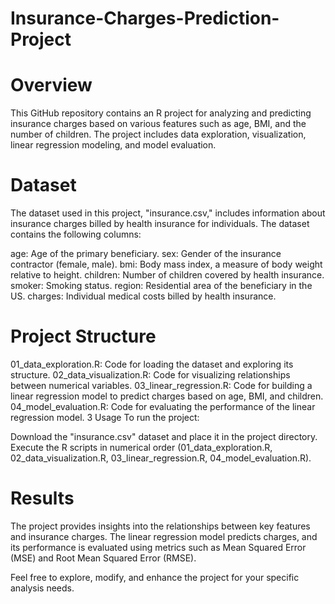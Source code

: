 # Insurance-Charges-Prediction-Project

# Overview
This GitHub repository contains an R project for analyzing and predicting insurance charges based on various features such as age, BMI, and the number of children. The project includes data exploration, visualization, linear regression modeling, and model evaluation.

# Dataset
The dataset used in this project, "insurance.csv," includes information about insurance charges billed by health insurance for individuals. The dataset contains the following columns:

age: Age of the primary beneficiary.
sex: Gender of the insurance contractor (female, male).
bmi: Body mass index, a measure of body weight relative to height.
children: Number of children covered by health insurance.
smoker: Smoking status.
region: Residential area of the beneficiary in the US.
charges: Individual medical costs billed by health insurance.
# Project Structure
01_data_exploration.R: Code for loading the dataset and exploring its structure.
02_data_visualization.R: Code for visualizing relationships between numerical variables.
03_linear_regression.R: Code for building a linear regression model to predict charges based on age, BMI, and children.
04_model_evaluation.R: Code for evaluating the performance of the linear regression model.
3 Usage
To run the project:

Download the "insurance.csv" dataset and place it in the project directory.
Execute the R scripts in numerical order (01_data_exploration.R, 02_data_visualization.R, 03_linear_regression.R, 04_model_evaluation.R).
# Results
The project provides insights into the relationships between key features and insurance charges. The linear regression model predicts charges, and its performance is evaluated using metrics such as Mean Squared Error (MSE) and Root Mean Squared Error (RMSE).

Feel free to explore, modify, and enhance the project for your specific analysis needs.

